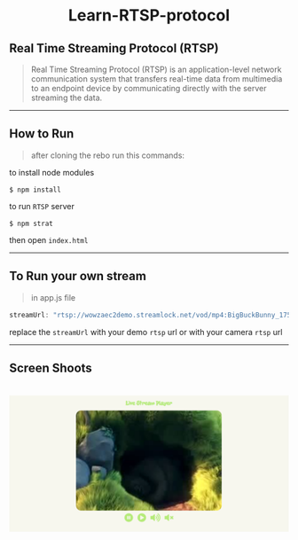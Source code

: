 <h1 style="text-align:center"> Learn-RTSP-protocol </h1>

## Real Time Streaming Protocol (RTSP)

> Real Time Streaming Protocol (RTSP) is an application-level network communication system that transfers real-time data from multimedia to an endpoint device by communicating directly with the server streaming the data.

<hr/>

## How to Run

> after cloning the rebo run this commands:

to install node modules

```CLI
$ npm install
```

to run `RTSP` server

```CLI
$ npm strat
```

then open `index.html`

<hr/>

## To Run your own stream

> in app.js file

```javascript
streamUrl: "rtsp://wowzaec2demo.streamlock.net/vod/mp4:BigBuckBunny_175k.mov";
```

replace the `streamUrl` with your demo `rtsp` url or with your camera `rtsp` url

<hr/>

## Screen Shoots

<img width = "600px"  src = "./images/Demo1.png" style="margin-top:20px; text-align:center;" />
